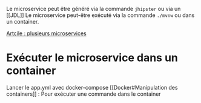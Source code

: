 
Le microservice peut être généré via la commande `jhipster` ou via un [[JDL]]
Le microservice peut-être exécuté via la commande `./mvnw` ou dans un container.

[Artcile : plusieurs microservices](http://stytex.de/blog/2016/03/25/jhipster3-microservice-tutorial/)
# Exécuter le microservice dans un container

Lancer le app.yml avec docker-compose
[[Docker#Manipulation des containers]] : Pour exécuter une commande dans le container




